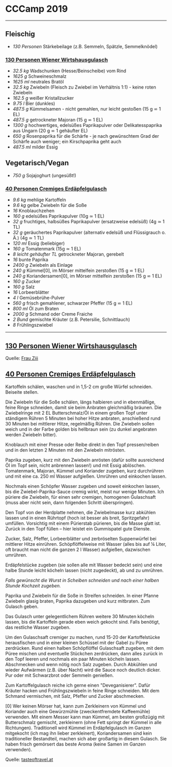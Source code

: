 # CCCamp 2019

---

## Fleischig

- *130 Personen* Stärkebeilage (z.B. Semmeln, Spätzle, Semmelknödel)

### [130 Personen Wiener Wirtshausgulasch](../Wiener_Wirtshausgulasch.md)

- *32.5 kg* Wadschunken (Hesse/Beinscheibe) vom Rind
- *1625 g* Schweineschmalz
- *1625 ml* neutrales Bratöl
- *32.5 kg* Zwiebeln (Fleisch zu Zwiebel im Verhältnis 1:1) - keine roten Zwiebeln
- *162.5 g* weißer Kristallzucker
- *9.75 l* Bier (dunkles)
- *487.5 g* Kümmelsamen - nicht gemahlen, nur leicht gestoßen (15 g ⋍ 1 EL)
- *487.5 g* getrockneter Majoran (15 g ⋍ 1 EL)
- *1300 g* hochwertiges, edelsüßes Paprikapulver  oder Delikatesspaprika aus Ungarn (20 g ⋍ 1 gehäufter EL)
- *650 g* Rosenpaprika für die Schärfe - je nach gewünschtem Grad der Schärfe auch weniger; ein Kirschpaprika geht auch
- *487.5 ml* milder Essig

## Vegetarisch/Vegan

- *750 g* Sojajoghurt (ungesüßt!)

### [40 Personen Cremiges Erdäpfelgulasch](../Cremiges_Erdaepfelgulasch.md)

- *9.6 kg* mehlige Kartoffeln
- *9.6 kg* gelbe Zwiebeln für die Soße
- *16* Knoblauchzehen
- *160 g* edelsüßes Paprikapulver (10g ≃ 1 EL)
- *32 g* fruchtiges, halbsüßes Paprikapulver (ersatzweise edelsüß) (4g ≃ 1 TL)
- *32 g* geräuchertes Paprikapulver (alternativ edelsüß und Flüssigrauch o. Ä.) (4g ≃ 1 TL)
- *120 ml* Essig (beliebiger)
- *160 g* Tomatenmark (15g ≃ 1 EL)
- *8 leicht gehäufter TL* getrockneter Majoran, gerebelt
- *16* bunte Paprika
- *2400 g* Zwiebeln als Einlage
- *240 g* Kümmel[0], im Mörser mittelfein zerstoßen (15 g ⋍ 1 EL)
- *240 g* Koriandersamen[0], im Mörser mittelfein zerstoßen (15 g ⋍ 1 EL)
- *160 g* Zucker
- *160 g* Salz
- *16* Lorbeerblätter
- *4 l* Gemüsebrühe-Pulver
- *560 g* frisch gemahlener, schwarzer Pfeffer (15 g ⋍ 1 EL)
- *800 ml* Öl zum Braten
- *2000 g* Schmand oder Creme Fraiche
- *2 Bund* gemischte Kräuter (z.B. Petersilie, Schnittlauch)
- *8* Frühlingszwiebel

---

## [130 Personen Wiener Wirtshausgulasch](../Wiener_Wirtshausgulasch.md)

Quelle: [Frau Ziii](https://www.ziiikocht.at/2013/01/wiener-wirtshausgulasch-aus-dem.html)

## [40 Personen Cremiges Erdäpfelgulasch](../Cremiges_Erd%C3%A4pfelgulasch.md)

Kartoffeln schälen, waschen und in 1,5-2 cm große Würfel schneiden. Beiseite stellen.

Die Zwiebeln für die Soße schälen, längs halbieren und in ebenmäßige, feine Ringe schneiden, damit sie beim Anbraten gleichmäßig bräunen. Die Zwiebelringe mit 2 EL Butterschmalz/Öl in einem großen Topf unter ständigem Rühren 5 Minuten bei hoher Hitze anbraten, anschießend rund 30 Minuten bei mittlerer Hitze, regelmäßig Rühren. Die Zwiebeln sollen weich und in der Farbe golden bis hellbraun sein (zu dunkel angebraten werden Zwiebeln bitter).

Knoblauch mit einer Presse oder Reibe direkt in den Topf pressen/reiben und in den letzten 2 Minuten mit den Zwiebeln mitrösten.

Paprika zugeben, kurz mit den Zwiebeln anrösten (dafür sollte ausreichend Öl im Topf sein, nicht anbrennen lassen!) und mit Essig ablöschen. Tomatenmark, Majoran, Kümmel und Koriander zugeben, kurz durchrühren und mit eine ca. 250 ml Wasser aufgießen. Umrühren und einkochen lassen.

Nochmals einen Schöpfer Wasser zugeben und soweit einkochen lassen, bis die Zwiebel-Paprika-Sauce cremig wirkt, meist nur wenige Minuten. Ich püriere die Zwiebeln, für einen sehr cremigen, homogenen Gulaschsaft (muss aber nicht sein, dann folgenden Schritt überspringen).

Den Topf von der Herdplatte nehmen, die Zwiebelmasse kurz abkühlen lassen und in einen Rührtopf (hoch ist besser als breit, Spritzgefahr) umfüllen. Vorsichtig mit einem Pürierstab pürieren, bis die Masse glatt ist. Zurück in den Topf füllen – hier leistet ein Gummispatel gute Dienste.

Zucker, Salz, Pfeffer, Lorbeerblätter und zerbröselten Suppenwürfel bei mittlerer Hitze einrühren. Schöpflöffelweise mit Wasser (alles bis auf ¼ Liter, oft braucht man nicht die ganzen 2 l Wasser) aufgießen, dazwischen umrühren.

Erdäpfelstücke zugeben (sie sollen alle mit Wasser bedeckt sein) und eine halbe Stunde leicht köcheln lassen (nicht zugedeckt), ab und zu umrühren. 

*Falls gewünscht die Wurst in Scheiben schneiden und nach einer halben Stunde Kochzeit zugeben.*

Paprika und Zwiebeln für die Soße in Streifen schneiden. In einer Pfanne Zwiebeln glasig braten, Paprika dazugeben und kurz mitbraten. Zum Gulasch geben. 

Das Gulasch unter gelegentlichem Rühren weitere 30 Minuten köcheln lassen, bis die Kartoffeln gerade eben weich gekocht sind. Falls benötigt, das restliche Wasser zugeben.

Um den Gulaschsaft cremiger zu machen, rund 15-20 der Kartoffelstücke herausfischen und in einer kleinen Schüssel mit der Gabel zu Püree zerdrücken. Rund einen halben Schöpflöffel Gulaschsaft zugeben, mit dem Püree mischen und eventuelle Stückchen zerdrücken, dann alles zurück in den Topf leeren und nochmals ein paar Minuten köcheln lassen. Abschmecken und wenn nötig noch Salz zugeben.
Durch Abkühlen und wieder Aufwärmen (z.B. über Nacht) wird die Sauce noch deutlich dicker. Pur oder mit Schwarzbrot oder Semmeln genießen.

Zum Kartoffelgulasch reiche ich gerne einen "Deveganisierer". Dafür Kräuter hacken und Frühlingszwiebeln in feine Ringe schneiden. Mit dem Schmand vermischen, mit Salz, Pfeffer und Zucker abschmecken.

[0] Wer keinen Mörser hat, kann zum Zerkleinern von Kümmel und Koriander auch eine Gewürzmühle (zweckentfremdete Kaffeemühle) verwenden. Mit einem Messer kann man Kümmel, am besten großzügig mit Butterschmalz gemischt, zerkleinern (ohne Fett springt der Kümmel in alle Richtungen). Traditionell wird Kümmel im Erdäpfelgulasch im Ganzen mitgekocht (ich mag ihn lieber zerkleinert), Koriandersamen sind kein traditioneller Bestandteil, machen sich aber großartig in diesem Gulasch. Sie haben frisch gemörsert das beste Aroma (keine Samen im Ganzen verwenden).

Quelle: [tasteoftravel.at](http://www.tasteoftravel.at/cremiges-erdaepfelgulasch-kartoffelgulasch/)
